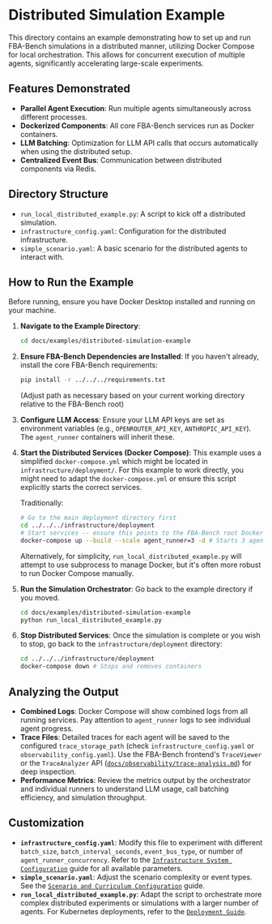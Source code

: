 # Distributed Simulation Example

This directory contains an example demonstrating how to set up and run FBA-Bench simulations in a distributed manner, utilizing Docker Compose for local orchestration. This allows for concurrent execution of multiple agents, significantly accelerating large-scale experiments.

## Features Demonstrated

-   **Parallel Agent Execution**: Run multiple agents simultaneously across different processes.
-   **Dockerized Components**: All core FBA-Bench services run as Docker containers.
-   **LLM Batching**: Optimization for LLM API calls that occurs automatically when using the distributed setup.
-   **Centralized Event Bus**: Communication between distributed components via Redis.

## Directory Structure

-   `run_local_distributed_example.py`: A script to kick off a distributed simulation.
-   `infrastructure_config.yaml`: Configuration for the distributed infrastructure.
-   `simple_scenario.yaml`: A basic scenario for the distributed agents to interact with.

## How to Run the Example

Before running, ensure you have Docker Desktop installed and running on your machine.

1.  **Navigate to the Example Directory**:
    ```bash
    cd docs/examples/distributed-simulation-example
    ```

2.  **Ensure FBA-Bench Dependencies are Installed**: If you haven't already, install the core FBA-Bench requirements:
    ```bash
    pip install -r ../../../requirements.txt
    ```
    (Adjust path as necessary based on your current working directory relative to the FBA-Bench root)

3.  **Configure LLM Access**: Ensure your LLM API keys are set as environment variables (e.g., `OPENROUTER_API_KEY`, `ANTHROPIC_API_KEY`). The `agent_runner` containers will inherit these.

4.  **Start the Distributed Services (Docker Compose)**:
    This example uses a simplified `docker-compose.yml` which might be located in `infrastructure/deployment/`. For this example to work directly, you might need to adapt the `docker-compose.yml` or ensure this script explicitly starts the correct services.

    Traditionally:
    ```bash
    # Go to the main deployment directory first
    cd ../../../infrastructure/deployment
    # Start services -- ensure this points to the FBA-Bench root Dockerfile locations
    docker-compose up --build --scale agent_runner=3 -d # Starts 3 agent runners in detached mode
    ```
    Alternatively, for simplicity, `run_local_distributed_example.py` will attempt to use subprocess to manage Docker, but it's often more robust to run Docker Compose manually.

5.  **Run the Simulation Orchestrator**:
    Go back to the example directory if you moved.
    ```bash
    cd docs/examples/distributed-simulation-example
    python run_local_distributed_example.py
    ```

6.  **Stop Distributed Services**:
    Once the simulation is complete or you wish to stop, go back to the `infrastructure/deployment` directory:
    ```bash
    cd ../../../infrastructure/deployment
    docker-compose down # Stops and removes containers
    ```

## Analyzing the Output

-   **Combined Logs**: Docker Compose will show combined logs from all running services. Pay attention to `agent_runner` logs to see individual agent progress.
-   **Trace Files**: Detailed traces for each agent will be saved to the configured `trace_storage_path` (check `infrastructure_config.yaml` or `observability_config.yaml`). Use the FBA-Bench frontend's `TraceViewer` or the `TraceAnalyzer` API ([`docs/observability/trace-analysis.md`](docs/observability/trace-analysis.md)) for deep inspection.
-   **Performance Metrics**: Review the metrics output by the orchestrator and individual runners to understand LLM usage, call batching efficiency, and simulation throughput.

## Customization

-   **`infrastructure_config.yaml`**: Modify this file to experiment with different `batch_size`, `batch_interval_seconds`, `event_bus_type`, or number of `agent_runner_concurrency`. Refer to the [`Infrastructure System Configuration`](../../configuration/infrastructure-config.md) guide for all available parameters.
-   **`simple_scenario.yaml`**: Adjust the scenario complexity or event types. See the [`Scenario and Curriculum Configuration`](../../configuration/scenario-config.md) guide.
-   **`run_local_distributed_example.py`**: Adapt the script to orchestrate more complex distributed experiments or simulations with a larger number of agents. For Kubernetes deployments, refer to the [`Deployment Guide`](../../infrastructure/deployment-guide.md).